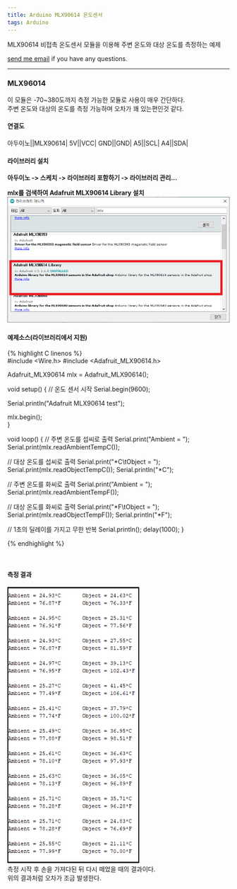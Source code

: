 ```yaml
---
title: Arduino MLX90614 온도센서
tags: Arduino
---
```


MLX90614 비접촉 온도센서 모듈을 이용해 주변 온도와 대상 온도를 측정하는 예제  

 [send me email](mailto:jewel7492@gmail.com) if you have any questions.

<!--more-->

---

### MLX96014
이 모듈은 -70~380도까지 측정 가능한 모듈로 사용이 매우 간단하다.   
주변 온도와 대상의 온도를 측정 가능하며 오차가 꽤 있는편인것 같다.  

#### 연결도  

아두이노||MLX90614|
5V||VCC|
GND||GND|
A5||SCL|
A4||SDA|

#### 라이브러리 설치  

**아두이노 -> 스케치 -> 라이브러리 포함하기 -> 라이브러리 관리...**

**mlx를 검색하여 Adafruit MLX90614 Library 설치**  
![그림1](/assets/Arduino/MLX90614/1.PNG)  

#### 예제소스(라이브러리에서 지원)  

{% highlight C linenos %}  
#include <Wire.h>
#include <Adafruit_MLX90614.h>

Adafruit_MLX90614 mlx = Adafruit_MLX90614();

void setup() {
  // 온도 센서 시작
  Serial.begin(9600);

  Serial.println("Adafruit MLX90614 test");  

  mlx.begin();  
}

void loop() {
  // 주변 온도를 섭씨로 출력
  Serial.print("Ambient = "); 
  Serial.print(mlx.readAmbientTempC()); 
  
  // 대상 온도를 섭씨로 출력
  Serial.print("*C\tObject = "); 
  Serial.print(mlx.readObjectTempC()); Serial.println("*C");

  // 주변 온도를 화씨로 출력
  Serial.print("Ambient = "); 
  Serial.print(mlx.readAmbientTempF()); 

  // 대상 온도를 화씨로 출력
  Serial.print("*F\tObject = "); 
  Serial.print(mlx.readObjectTempF()); Serial.println("*F");

  // 1초의 딜레이를 가지고 무한 반복
  Serial.println();
  delay(1000);
}

{% endhighlight %}  

<br />

#### 측정 결과  
![그림2](/assets/Arduino/MLX90614/2.PNG)  
측정 시작 후 손을 가져다된 뒤 다시 떼었을 때의 결과이다.  
위의 결과처럼 오차가 조금 발생한다.   